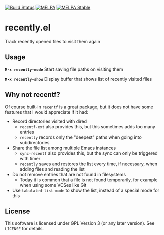[![Build Status](https://github.com/10sr/recently-el/workflows/CI/badge.svg)](https://github.com/10sr/recently-el/actions)
[![MELPA](https://melpa.org/packages/recently-badge.svg)](https://melpa.org/#/recently)
[![MELPA Stable](https://stable.melpa.org/packages/recently-badge.svg)](https://stable.melpa.org/#/recently)


recently.el
===========


Track recently opened files to visit them again


Usage
-----

**`M-x recently-mode`** Start saving file paths on visiting them

**`M-x recently-show`** Display buffer that shows list of recently visited files


Why not recentf?
----------------

Of course built-in `recentf` is a great package, but it does not have some
features that I would appreciate if it had:

- Record directories visited with dired
  - `recentf-ext` also provides this, but this sometimes adds too many
    entries
  - `recently` records only the "deepest" paths when going into
    subdirectories
- Share the file list among multiple Emacs instances
  - `sync-recentf` also provides this, but the sync can only be
    triggered with timer
  - `recently` saves and restores the list every time, if necessary,
    when adding files and reading the list
- Do not remove entries that are not found in filesystems
  - Today it is common that a file is not found temporarily,
    for example when using some VCSes like Git
- Use `tabulated-list-mode` to show the list, instead of a special
  mode for this


License
-------

This software is licensed under GPL Version 3 (or any later version).
See `LICENSE` for details.
